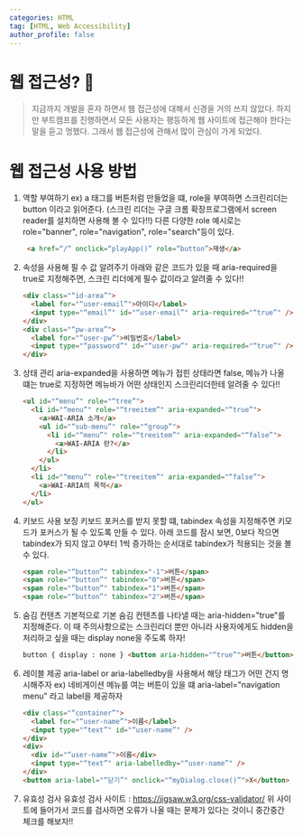 ```yaml
---
categories: HTML
tag: [HTML, Web Accessibility]
author_profile: false
---
```


# 웹 접근성? 🤔

> 지금까지 개발을 혼자 하면서 웹 접근성에 대해서 신경을 거의 쓰지 않았다. 하지만 부트캠프를 진행하면서 모든 사용자는 평등하게 웹 사이트에 접근해야 한다는 말을 듣고 멍했다. 그래서 웹 접근성에 관해서 많이 관심이 가게 되었다.

# 웹 접근성 사용 방법

1.  역할 부여하기
    ex) a 태그를 버튼처럼 만들었을 떄, role을 부여하면 스크린리더는 button 이라고 읽어준다. (스크린 리더는 구글 크롬 확장프로그램에서 screen reader를 설치하면 사용해 볼 수 있다!!)
    다른 다양한 role 예시로는 role="banner", role="navigation", role="search"등이 있다.

    ```html
     <a href=“/” onclick=“playApp()” role=“button”>재생</a>
    ```

2.  속성을 사용해 필 수 값 알려주기
    아래와 같은 코드가 있을 때 aria-required을 true로 지정해주면, 스크린 리더에게 필수 값이라고 알려줄 수 있다!!

    ```html
    <div class="“id-area”">
      <label for="“user-email”">아이디</label>
      <input type="“email”" id="“user-email”" aria-required="“true”" />
    </div>
    <div class="“pw-area”">
      <label for="“user-pw”">비밀번호</label>
      <input type="“password”" id="“user-pw”" aria-required="“true”" />
    </div>
    ```

3.  상태 관리
    aria-expanded을 사용하면 메뉴가 접힌 상태라면 false, 메뉴가 나올 떄는 true로 지정하면 메뉴바가 어떤 상태인지 스크린리더한테 알려줄 수 있다!!

    ```html
    <ul id="“menu”" role="“tree”">
      <li id="“menu”" role="“treeitem”" aria-expanded="“true”">
        <a>WAI-ARIA 소개</a>
        <ul id="“sub-menu”" role="“group”">
          <li id="“menu”" role="“treeitem”" aria-expanded="“false”">
            <a>WAI-ARIA 란?</a>
          </li>
        </ul>
      </li>
      <li id="“menu”" role="“treeitem”" aria-expanded="“false”">
        <a>WAI-ARIA의 목적</a>
      </li>
    </ul>
    ```

4.  키보드 사용 보징
    키보드 포커스를 받지 못할 떄, tabindex 속성을 지정해주면 키모드가 포커스가 될 수 있도록 만들 수 있다.
    아래 코드를 잠시 보면, 0보다 작으면 tabindex가 되지 않고 0부터 1씩 증가하는 순서대로 tabindex가 적용되는 것을 볼 수 있다.

    ```html
    <span role="“button”" tabindex="-1">버튼</span>
    <span role="“button”" tabindex="0">버튼</span>
    <span role="“button”" tabindex="1">버튼</span>
    <span role="“button”" tabindex="2">버튼</span>
    ```

5.  숨김 컨텐츠
    기본적으로 기본 숨김 컨텐츠를 나타낼 때는 aria-hidden="true"를 지정해준다.
    이 때 주의사항으로는 스크린리더 뿐만 아니라 사용자에게도 hidden을 처리하고 싶을 때는 display none을 주도록 하자!

    ```html
    button { display : none } <button aria-hidden="“true”">버튼</button>
    ```

6.  레이블 제공
    aria-label or aria-labelledby을 사용해서 해당 태그가 어떤 건지 명시해주자 ex) 네비게이션 메뉴를 여는 버튼이 있을 떄 aria-label="navigation menu" 라고 label을 제공하자

    ```html
    <div class="“container”">
      <label for="“user-name”">이름</label>
      <input type="“text”" id="“user-name”" />
    </div>
    <div>
      <div id="“user-name”">이름</div>
      <input type="“text”" aria-labelledby="“user-name”" />
    </div>
    <button aria-label="“닫기”" onclick="“myDialog.close()”">X</button>
    ```

7.  유효성 검사
    유효성 검사 사이트 : <a href="https://jigsaw.w3.org/css-validator/">https://jigsaw.w3.org/css-validator/
    </a>
    위 사이트에 들어가서 코드를 검사하면 오류가 나올 때는 문제가 있다는 것이니 중간중간 체크를 해보자!!
